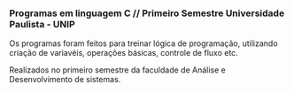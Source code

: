 ### Programas em linguagem C // Primeiro Semestre Universidade Paulista - UNIP

Os programas foram feitos para treinar lógica de programação, utilizando criação de variavéis, operações básicas, controle de fluxo etc.

Realizados no primeiro semestre da faculdade de Análise e Desenvolvimento de sistemas. 
